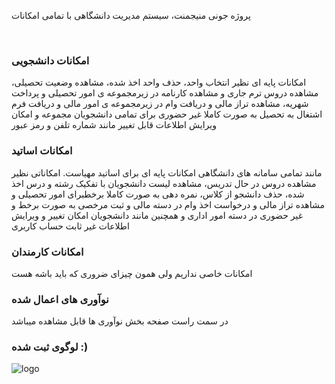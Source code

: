 پروژه جونی منیجمنت، سیستم مدیریت دانشگاهی با تمامی امکانات

<br>

### امکانات دانشجویی
امکانات پایه ای نظیر انتخاب واحد، حذف واحد اخذ شده، مشاهده وضعیت تحصیلی، مشاهده دروس ترم جاری و مشاهده کارنامه در زیرمجموعه ی امور تحصیلی و پرداخت شهریه، مشاهده تراز مالی و دریافت وام در زیرمجموعه ی امور مالی و دریافت فرم اشتغال به تحصیل به صورت کاملا غیر حضوری برای تمامی دانشجویان مجموعه و امکان ویرایش اطلاعات قابل تغییر مانند شماره تلفن و رمز عبور

### امکانات اساتید
مانند تمامی سامانه های دانشگاهی امکانات پایه ای برای اساتید مهیاست. امکاناتی نظیر مشاهده دروس در حال تدریس، مشاهده لیست دانشجویان با تفکیک رشته و درس اخذ شده، حذف دانشجو از کلاس، نمره دهی به صورت کاملا برخطبرای امور تحصیلی و مشاهده تراز مالی و درخواست اخذ وام در دسته مالی و ثبت مرخصی به صورت برخط و غیر حضوری در دسته امور اداری و همچنین مانند دانشجویان امکان تغییر و ویرایش اطلاعات غیر ثابت  حساب کاربری

### امکانات کارمندان
امکانات خاصی نداریم ولی همون چیزای ضروری که باید باشه هست

### نوآوری های اعمال شده
در سمت راست صفحه بخش نوآوری ها قابل مشاهده میباشد

### لوگوی ثبت شده :)
![logo](/juni_logo.png)